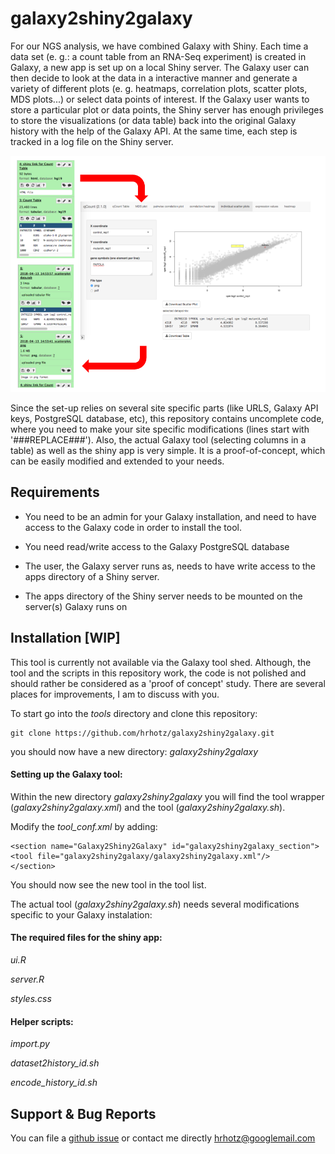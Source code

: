 galaxy2shiny2galaxy
===================


For our NGS analysis, we have combined Galaxy with Shiny. Each time a data set (e. g.: a count table from an RNA-Seq experiment) is created in Galaxy, a new app is set up on a local Shiny server. The Galaxy user can then decide to look at the data in a interactive manner and generate a variety of different plots (e. g. heatmaps, correlation plots, scatter plots, MDS plots...) or select data points of interest. If the Galaxy user wants to store a particular plot or data points, the Shiny server has enough privileges to store the visualizations (or data table) back into the original Galaxy history with the help of the Galaxy API. At the same time, each step is tracked in a log file on the Shiny server.

![image](https://github.com/hrhotz/galaxy2shiny2galaxy/blob/master/Galaxy2Shiny2Galaxy.png)

Since the set-up relies on several site specific parts (like URLS, Galaxy API keys, PostgreSQL database, etc), this repository contains uncomplete code, where you need to make your site specific modifications (lines start with '###REPLACE###'). Also, the actual Galaxy tool (selecting columns in a table) as well as the shiny app is very simple. It is a proof-of-concept, which can be easily modified and extended to your needs.




Requirements
------------

 * You need to be an admin for your Galaxy installation, and need to have access to the Galaxy code in order to install the tool. 
 * You need read/write access to the Galaxy PostgreSQL database
 
 * The user, the Galaxy server runs as, needs to have write access to the apps directory of a Shiny server. 
 
 * The apps directory of the Shiny server needs to be mounted on the server(s) Galaxy runs on 


Installation   [WIP]
------------

This tool is currently not available via the Galaxy tool shed. Although, the tool and the scripts in this repository work, the code is not polished and should rather be considered as a 'proof of concept' study. There are several places for improvements, I am to discuss with you.

To start go into the _tools_ directory and clone this repository:

    git clone https://github.com/hrhotz/galaxy2shiny2galaxy.git

you should now have a new directory: _galaxy2shiny2galaxy_


#### Setting up the Galaxy tool:

Within the new directory _galaxy2shiny2galaxy_ you will find the tool wrapper (_galaxy2shiny2galaxy.xml_) and the tool (_galaxy2shiny2galaxy.sh_). 

Modify the _tool_conf.xml_ by adding:

    <section name="Galaxy2Shiny2Galaxy" id="galaxy2shiny2galaxy_section">
    <tool file="galaxy2shiny2galaxy/galaxy2shiny2galaxy.xml"/>
    </section>

You should now see the new tool in the tool list.

The actual tool (_galaxy2shiny2galaxy.sh_) needs several modifications specific to your Galaxy instalation:



#### The required files for the shiny app:

_ui.R_ 

_server.R_

_styles.css_


#### Helper scripts:

_import.py_

_dataset2history_id.sh_

_encode_history_id.sh_





Support & Bug Reports
---------------------

You can file a [github issue](https://github.com/hrhots/galaxy2shiny2galaxy/issues) or contact me directly  hrhotz@googlemail.com 

